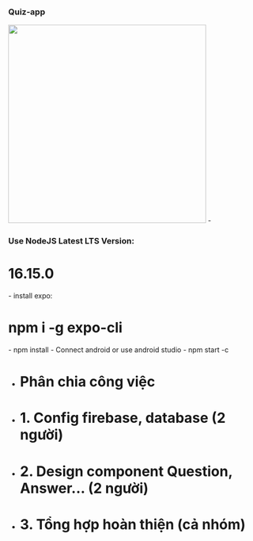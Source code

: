 ### Quiz-app

<img src='https://cdn.dribbble.com/users/4618569/screenshots/10364373/quizlet.jpg' wigth=700 height=400/>
- <h3>Use NodeJS Latest LTS Version:</h3><h1> 16.15.0</h1>
- install expo: <h1>npm i -g expo-cli</h1>
- npm install 
- Connect android or use android studio
- npm start -c


- <h1>Phân chia công việc</h1>
- <h1>1. Config firebase, database (2 người)</h1>
- <h1>2. Design component Question, Answer... (2 người)</h1>
- <h1>3. Tổng hợp hoàn thiện (cả nhóm)</h1>
